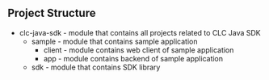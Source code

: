 

## Project Structure

* clc-java-sdk - module that contains all projects related to CLC Java SDK
    * sample - module that contains sample application
        * client - module contains web client of sample application
        * app - module contains backend of sample application
    * sdk - module that contains SDK library
        